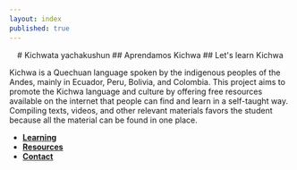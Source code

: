 ```yaml
---
layout: index
published: true
---
```

<center>
# Kichwata yachakushun
## Aprendamos Kichwa
## Let's learn Kichwa
</center
  
<img src="img/Photo_logo.png" alt="The Kichwa Project Logo" width="400">

  
Kichwa is a Quechuan language spoken by the indigenous peoples of the Andes, mainly in Ecuador, Peru, Bolivia, and Colombia. This project aims to promote the Kichwa language and culture by offering free resources available on the internet that people can find and learn in a self-taught way. Compiling texts, videos, and other relevant materials favors the student because all the material can be found in one place.
* **[Learning](modules/learning/_posts/2023-04-29-info.md)**
* **[Resources](modules/resources/_posts/2023-04-29-info.md)**
* **[Contact](modules/contact/_posts/2023-04-29-info.md)**
